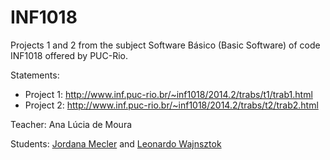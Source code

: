 # INF1018
Projects 1 and 2 from the subject Software Básico (Basic Software) of code INF1018 offered by PUC-Rio. 

Statements:

- Project 1: http://www.inf.puc-rio.br/~inf1018/2014.2/trabs/t1/trab1.html
- Project 2: http://www.inf.puc-rio.br/~inf1018/2014.2/trabs/t2/trab2.html

Teacher: Ana Lúcia de Moura

Students: [Jordana Mecler](https://github.com/jordanamecler) and [Leonardo Wajnsztok](https://github.com/leotok)
